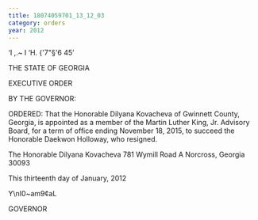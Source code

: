 ```yaml
---
title: 18074059701_13_12_03
category: orders
year: 2012
---
```

 

‘I ,.~ I
‘H. {'7"§'6 45’

THE STATE OF GEORGIA

EXECUTIVE ORDER

BY THE GOVERNOR:

ORDERED: That the Honorable Dilyana Kovacheva of Gwinnett County,
Georgia, is appointed as a member of the Martin Luther King, Jr.
Advisory Board, for a term of office ending November 18, 2015, to
succeed the Honorable Daekwon Holloway, who resigned.

The Honorable Dilyana Kovacheva
781 Wymill Road
A Norcross, Georgia 30093

This thirteenth day of January, 2012

Y\nI0~am9¢aL

GOVERNOR

